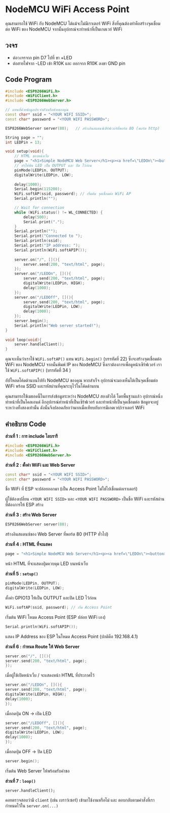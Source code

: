 # NodeMCU WiFi Access Point

คุณสามารถใช้ WiFi กับ NodeMCU ได้แม้จะไม่มีเราเตอร์ WiFi สิ่งที่คุณต้องทำคือสร้างจุดเชื่อมต่อ WiFi ของ NodeMCU จากนั้นอุปกรณ์จะทำหน้าที่เป็นเกตเวย์ WiFi

## วงจร

- ต่อวงจรจาก pin D7 ไปที่ ขา +LED
- ต่อสายไฟจาก -LED เข้า R10K และ ออกจาก R10K ลงขา GND pin

## Code Program

```cpp
#include <ESP8266WiFi.h>
#include <WiFiClient.h>
#include <ESP8266WebServer.h>

// แทนที่ด้วยข้อมูลประจำตัวเครือข่ายของคุณ
const char* ssid = "<YOUR WIFI SSID>";
const char* password = "<YOUR WIFI PASSWORD>";

ESP8266WebServer server(80);   // สร้างอินสแตนซ์เซิร์ฟเวอร์ที่พอร์ต 80 (พอร์ต http) 

String page = "";
int LEDPin = 13;

void setup(void){
    // HTML ของหน้าเว็บ
    page = "<h1>Simple NodeMCU Web Server</h1><p><a href=\"LEDOn\"><button>ON</button></a>&nbsp;<a href=\"LEDOff\"><button>OFF</button></a></p>";
    // ทำให้พิน LED เป็น OUTPUT และ ปิด ไว้ก่อน
    pinMode(LEDPin, OUTPUT);
    digitalWrite(LEDPin, LOW);
    
    delay(1000);
    Serial.begin(115200);
    WiFi.softAP(ssid, password); // เริ่มต้น จุดเชื่อมต่อ WiFi AP
    Serial.println("");

    // Wait for connection
    while (WiFi.status() != WL_CONNECTED) {
        delay(500);
        Serial.print(".");
    }
    Serial.println("");
    Serial.print("Connected to ");
    Serial.println(ssid);
    Serial.print("IP address: ");
    Serial.println(WiFi.softAPIP()); 
    
    server.on("/", [](){
        server.send(200, "text/html", page);
    });
    server.on("/LEDOn", [](){
        server.send(200, "text/html", page);
        digitalWrite(LEDPin, HIGH);
        delay(1000);
    });
    server.on("/LEDOff", [](){
        server.send(200, "text/html", page);
        digitalWrite(LEDPin, LOW);
        delay(1000); 
    });
    server.begin();
    Serial.println("Web server started!");
}
 
void loop(void){
    server.handleClient();
}
```
คุณจะเห็นว่าเราใช้ `WiFi.softAP()` แทน `WiFi.begin()` (บรรทัดที่ 22) ซึ่งจะสร้างจุดเชื่อมต่อ WiFi ของ NodeMCU จากนั้นพิมพ์ IP ของ NodeMCU ซึ่งเราต้องการเพื่อดูหน้าเซิร์ฟเวอร์ เราใช้  `WiFi.softAPIP()` (บรรทัดที่ 34 )

อัปโหลดโค้ดด้านบนไปยัง NodeMCU ของคุณ หากสำเร็จ อุปกรณ์จะมองเห็นได้เป็นจุดเชื่อมต่อ WiFi พร้อม SSID และรหัสผ่านที่คุณระบุไว้ในโค้ดด้านบน

คุณสามารถใช้เมธอดนี้ในการส่งข้อมูลระหว่าง NodeMCU สองตัวได้ โดยพื้นฐานแล้ว อุปกรณ์หนึ่งทำหน้าที่เป็นไคลเอนต์ อีกอุปกรณ์ทำหน้าที่เป็นเซิร์ฟเวอร์ และทำหน้าที่เป็นจุดเชื่อมต่อ ข้อมูลจะอยู่ระหว่างทั้งสองเท่านั้น ดังนั้นจึงปลอดภัยกว่ามากเมื่อเทียบกับการมีเกตเวย์/เราเตอร์ WiFi

## คำอธิบาย Code

**ส่วนที่ 1 : การ include ไลบรารี**
```cpp
#include <ESP8266WiFi.h>
#include <WiFiClient.h>
#include <ESP8266WebServer.h>
```

**ส่วนที่ 2 : ตั้งค่า WiFi และ Web Server**
```cpp
const char* ssid = "<YOUR WIFI SSID>";
const char* password = "<YOUR WIFI PASSWORD>";
```

ชื่อ WiFi ที่ ESP จะปล่อยออกมา (เป็น Access Point ไม่ใช่ไปเชื่อมต่อเราเตอร์)

ผู้ใช้ต้องเปลี่ยน `<YOUR WIFI SSID>` และ `<YOUR WIFI PASSWORD>` เป็นชื่อ WiFi และรหัสผ่านที่ต้องการให้ ESP สร้าง

**ส่วนที่ 3 : สร้าง Web Server**
```cpp
ESP8266WebServer server(80);
```

สร้างอินสแตนซ์ของ Web Server ที่พอร์ต 80 (HTTP ทั่วไป)

**ส่วนที่ 4 : HTML ที่จะแสดง**
```cpp
page = "<h1>Simple NodeMCU Web Server</h1><p><a href=\"LEDOn\"><button>ON</button></a>&nbsp;<a href=\"LEDOff\"><button>OFF</button></a></p>";
```

หน้า HTML ที่จะแสดงปุ่มควบคุม LED บนหน้าเว็บ
    
**ส่วนที่ 5 : `setup()`**

```cpp
pinMode(LEDPin, OUTPUT);
digitalWrite(LEDPin, LOW);
```

ตั้งค่า GPIO13 ให้เป็น OUTPUT และปิด LED ไว้ก่อน

```cpp
WiFi.softAP(ssid, password); // เริ่ม Access Point
```

เริ่มต้น WiFi โหมด Access Point (ESP ปล่อย WiFi เอง)

```cpp
Serial.println(WiFi.softAPIP());
```

แสดง IP Address ของ ESP ในโหมด Access Point (ปกติคือ 192.168.4.1)

**ส่วนที่ 6 : กำหนด Route ให้ Web Server**

```cpp
server.on("/", [](){
server.send(200, "text/html", page);
});
```

เมื่อผู้ใช้เปิดหน้าเว็บ / จะแสดงหน้า HTML ที่ประกาศไว้

```cpp
server.on("/LEDOn", [](){
server.send(200, "text/html", page);
digitalWrite(LEDPin, HIGH);
delay(1000);
});
```

เมื่อกดปุ่ม ON → เปิด LED

```cpp
server.on("/LEDOff", [](){
server.send(200, "text/html", page);
digitalWrite(LEDPin, LOW);
delay(1000); 
});
```

เมื่อกดปุ่ม OFF → ปิด LED

```cpp
server.begin();
```

เริ่มต้น Web Server ให้พร้อมรับคำขอ

**ส่วนที่ 7 : `loop()`**

```
server.handleClient();
```

คอยตรวจสอบว่ามี `client` (เช่น เบราว์เซอร์) เข้ามาใช้งานหรือไม่ และ ตอบกลับตามคำสั่งที่เรากำหนดไว้ใน `server.on(...)`
